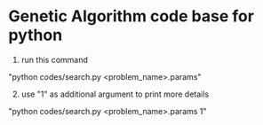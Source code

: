 # Genetic Algorithm code base for python

1. run this command 

  "python codes/search.py <problem_name>.params"

2. use "1" as additional argument to print more details

  "python codes/search.py <problem_name>.params 1"
